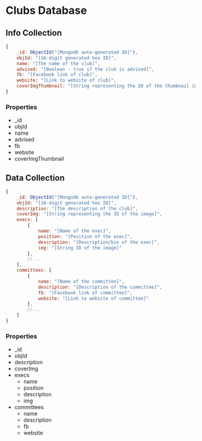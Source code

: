 # Clubs Database

## Info Collection

```js
{
    _id: ObjectId("[Mongodb auto-generated ID]"),
    objId: "[16-digit generated hex ID]",
    name: "[The name of the club]",
    advised: "[Boolean - true if the club is advised]",
    fb: "[Facebook link of club]",
    website: "[Link to website of club]",
    coverImgThumbnail: "[String representing the ID of the thumbnail image]"
}
```

### Properties

- _id
- objId
- name
- advised
- fb
- website
- coverImgThumbnail

## Data Collection

```js
{
    _id: ObjectId("[Mongodb auto-generated ID]"),
    objId: "[16-digit generated hex ID]",
    description: "[The description of the club]",
    coverImg: "[String representing the ID of the image]",
    execs: [
        {
            name: "[Name of the exec]",
            position: "[Position of the exec]",
            description: "[Description/bio of the exec]",
            img: "[String ID of the image]"
        },
        //...
    ],
    committees: [
        {
            name: "[Name of the committee]",
            description: "[Description of the committee]",
            fb: "[Facebook link of committee]",
            website: "[Link to website of committee]"
        },
        //...
    ]
}
```

### Properties

- _id
- objId
- description
- coverImg
- execs
    - name
    - position
    - description
    - img
- committees 
    - name
    - description
    - fb
    - website